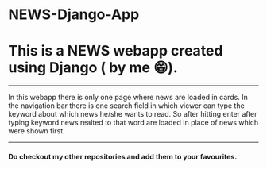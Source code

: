 # NEWS-Django-App
# This is a NEWS webapp created using Django ( by me 	&#128513;).
<hr>
<p>In this webapp there is only one page where news are loaded in cards. In the navigation bar there is one search field in which viewer can type the keyword about which news he/she wants to read.
So after hitting enter after typing keyword news realted to that word are  loaded in place of news which were shown first.</p>
<hr>
<h4>Do checkout my other repositories and add them to your favourites.</h4>
